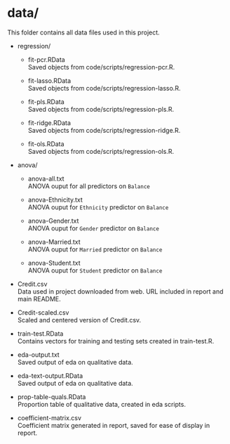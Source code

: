 # data/
This folder contains all data files used in this project.

+ regression/  
  + fit-pcr.RData  
  Saved objects from code/scripts/regression-pcr.R.
  
  + fit-lasso.RData  
  Saved objects from code/scripts/regression-lasso.R.
  
  + fit-pls.RData  
  Saved objects from code/scripts/regression-pls.R.
  
  + fit-ridge.RData  
  Saved objects from code/scripts/regression-ridge.R.
  
  + fit-ols.RData  
  Saved objects from code/scripts/regression-ols.R.



+ anova/
  + anova-all.txt    
  ANOVA ouput for all predictors on `Balance`  
  
  + anova-Ethnicity.txt  
  ANOVA ouput for `Ethnicity` predictor on `Balance`  
  
  + anova-Gender.txt  
  ANOVA ouput for `Gender` predictor on `Balance`  
  
  + anova-Married.txt  
  ANOVA ouput for `Married` predictor on `Balance`  
  
  + anova-Student.txt   
  ANOVA ouput for `Student` predictor on `Balance`  


+ Credit.csv   
Data used in project downloaded from web. URL included in report and main README.  

+ Credit-scaled.csv  
Scaled and centered version of Credit.csv.  

+ train-test.RData  
Contains vectors for training and testing sets created in train-test.R.  

+ eda-output.txt  
Saved output of eda on qualitative data.  

+ eda-text-output.RData  
Saved output of eda on qualitative data.  

+ prop-table-quals.RData  
Proportion table of qualitative data, created in eda scripts.  

+ coefficient-matrix.csv  
Coefficient matrix generated in report, saved for ease of display in report.  
